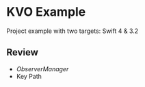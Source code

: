 # KVO Example

Project example with two targets: Swift 4 & 3.2

## Review 
* _ObserverManager_
* Key Path
